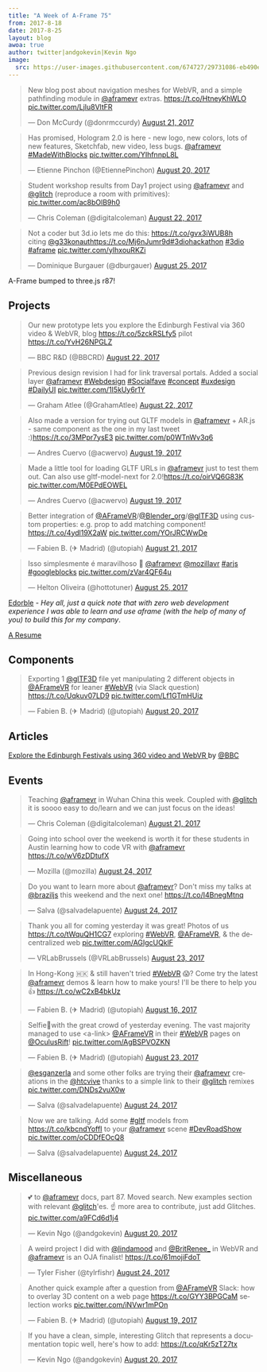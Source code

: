```yaml
---
title: "A Week of A-Frame 75"
from: 2017-8-18
date: 2017-8-25
layout: blog
awoa: true
author: twitter|andgokevin|Kevin Ngo
image:
  src: https://user-images.githubusercontent.com/674727/29731086-eb490ee4-8997-11e7-811a-8ee403282e54.jpg
---
```


<script async src="//platform.twitter.com/widgets.js" charset="utf-8"></script>

<div class="tweets tweets-feature">
<blockquote class="twitter-tweet"><p lang="en" dir="ltr">New blog post about navigation meshes for WebVR, and a simple pathfinding module in <a href="https://twitter.com/aframevr">@aframevr</a> extras. <a href="https://t.co/HtneyKhWLO">https://t.co/HtneyKhWLO</a> <a href="https://t.co/Ljlu8VltFR">pic.twitter.com/Ljlu8VltFR</a></p>&mdash; Don McCurdy (@donrmccurdy) <a href="https://twitter.com/donrmccurdy/status/899487743306158080">August 21, 2017</a></blockquote>

<blockquote class="twitter-tweet"><p lang="en" dir="ltr">Has promised, Hologram 2.0 is here - new logo, new colors, lots of new features, Sketchfab, new video, less bugs. <a href="https://twitter.com/aframevr">@aframevr</a> <a href="https://twitter.com/hashtag/MadeWithBlocks?src=hash">#MadeWithBlocks</a> <a href="https://t.co/YIhfnnpL8L">pic.twitter.com/YIhfnnpL8L</a></p>&mdash; Etienne Pinchon (@EtiennePinchon) <a href="https://twitter.com/EtiennePinchon/status/899375372399259648">August 20, 2017</a></blockquote>

<blockquote class="twitter-tweet"><p lang="en" dir="ltr">Student workshop results from Day1 project using <a href="https://twitter.com/aframevr">@aframevr</a> and <a href="https://twitter.com/glitch">@glitch</a> (reproduce a room with primitives): <a href="https://t.co/ac8bOlB9h0">pic.twitter.com/ac8bOlB9h0</a></p>&mdash; Chris Coleman (@digitalcoleman) <a href="https://twitter.com/digitalcoleman/status/899926152277446656">August 22, 2017</a></blockquote>

<blockquote class="twitter-tweet"><p lang="en" dir="ltr">Not a coder but 3d.io lets me do this: <a href="https://t.co/gvx3iWUB8h">https://t.co/gvx3iWUB8h</a><br>citing <a href="https://twitter.com/g33konaut">@g33konaut</a><a href="https://t.co/Mj6nJumr9d">https://t.co/Mj6nJumr9d</a><a href="https://twitter.com/hashtag/3diohackathon?src=hash">#3diohackathon</a> <a href="https://twitter.com/hashtag/3dio?src=hash">#3dio</a> <a href="https://twitter.com/hashtag/aframe?src=hash">#aframe</a> <a href="https://t.co/yIhxouRKZi">pic.twitter.com/yIhxouRKZi</a></p>&mdash; Dominique Burgauer (@dburgauer) <a href="https://twitter.com/dburgauer/status/901037059292450817">August 25, 2017</a></blockquote>

</div>

<!-- more -->

A-Frame bumped to three.js r87!

## Projects

<div class="tweets">
<blockquote class="twitter-tweet"><p lang="en" dir="ltr">Our new prototype lets you explore the Edinburgh Festival via 360 video &amp; WebVR, blog <a href="https://t.co/5zckRSLfy5">https://t.co/5zckRSLfy5</a> pilot <a href="https://t.co/YvH26NPGLZ">https://t.co/YvH26NPGLZ</a></p>&mdash; BBC R&amp;D (@BBCRD) <a href="https://twitter.com/BBCRD/status/899972894570229761">August 22, 2017</a></blockquote>

<blockquote class="twitter-tweet"><p lang="en" dir="ltr">Previous design revision I had for link traversal portals. Added a social layer <a href="https://twitter.com/aframevr">@aframevr</a> <a href="https://twitter.com/hashtag/Webdesign?src=hash">#Webdesign</a> <a href="https://twitter.com/hashtag/Socialfave?src=hash">#Socialfave</a> <a href="https://twitter.com/hashtag/concept?src=hash">#concept</a> <a href="https://twitter.com/hashtag/uxdesign?src=hash">#uxdesign</a> <a href="https://twitter.com/hashtag/DailyUI?src=hash">#DailyUI</a> <a href="https://t.co/1I5kUy6r1Y">pic.twitter.com/1I5kUy6r1Y</a></p>&mdash; Graham Atlee (@GrahamAtlee) <a href="https://twitter.com/GrahamAtlee/status/899812347136626689">August 22, 2017</a></blockquote>

<blockquote class="twitter-tweet"><p lang="en" dir="ltr">Also made a version for trying out GLTF models in <a href="https://twitter.com/aframevr">@aframevr</a> + AR.js - same component as the one in my last tweet :)<a href="https://t.co/3MPpr7ysE3">https://t.co/3MPpr7ysE3</a> <a href="https://t.co/p0WTnWv3q6">pic.twitter.com/p0WTnWv3q6</a></p>&mdash; Andres Cuervo (@acwervo) <a href="https://twitter.com/acwervo/status/898998025346887681">August 19, 2017</a></blockquote>

<blockquote class="twitter-tweet"><p lang="en" dir="ltr">Made a little tool for loading GLTF URLs in <a href="https://twitter.com/aframevr">@aframevr</a> just to test them out. Can also use gltf-model-next for 2.0!<a href="https://t.co/oirVQ6G83K">https://t.co/oirVQ6G83K</a> <a href="https://t.co/M0EPdEOWEL">pic.twitter.com/M0EPdEOWEL</a></p>&mdash; Andres Cuervo (@acwervo) <a href="https://twitter.com/acwervo/status/898997775299362816">August 19, 2017</a></blockquote>

<blockquote class="twitter-tweet"><p lang="en" dir="ltr">Better integration of <a href="https://twitter.com/aframevr">@AFrameVR</a>/<a href="https://twitter.com/blender_org">@Blender_org</a>/<a href="https://twitter.com/glTF3D">@glTF3D</a> using custom properties: e.g. prop to add matching component! <a href="https://t.co/4ydl19X2aW">https://t.co/4ydl19X2aW</a> <a href="https://t.co/YOrJRCWwDe">pic.twitter.com/YOrJRCWwDe</a></p>&mdash; Fabien B. (✈ Madrid) (@utopiah) <a href="https://twitter.com/utopiah/status/899556139091853312">August 21, 2017</a></blockquote>

<blockquote class="twitter-tweet"><p lang="pt" dir="ltr">Isso simplesmente é maravilhoso 🙂 <a href="https://twitter.com/aframevr">@aframevr</a> <a href="https://twitter.com/mozillavr">@mozillavr</a> <a href="https://twitter.com/hashtag/arjs?src=hash">#arjs</a> <a href="https://twitter.com/hashtag/googleblocks?src=hash">#googleblocks</a> <a href="https://t.co/zVar4QF64u">pic.twitter.com/zVar4QF64u</a></p>&mdash; Helton Oliveira (@hottotuner) <a href="https://twitter.com/hottotuner/status/901162677141213184">August 25, 2017</a></blockquote>

</div>

[Edorble](https://www.edorble.com/webvr) - *Hey all, just a quick note that with zero web development experience I was able to learn and use aframe (with the help of many of you) to build this for my company*.

[A Resume](https://alwell-kevin.github.io/)

## Components

<div class="tweets">
<blockquote class="twitter-tweet"><p lang="en" dir="ltr">Exporting 1 <a href="https://twitter.com/glTF3D">@glTF3D</a> file yet manipulating 2 different objects in <a href="https://twitter.com/aframevr">@AFrameVR</a> for leaner <a href="https://twitter.com/hashtag/WebVR?src=hash">#WebVR</a> (via Slack question) <a href="https://t.co/Uqkuv07LD9">https://t.co/Uqkuv07LD9</a> <a href="https://t.co/Lf1GTmHUiz">pic.twitter.com/Lf1GTmHUiz</a></p>&mdash; Fabien B. (✈ Madrid) (@utopiah) <a href="https://twitter.com/utopiah/status/899145847350456320">August 20, 2017</a></blockquote>

</div>

## Articles

[Explore the Edinburgh Festivals using 360 video and WebVR
](http://www.bbc.co.uk/rd/blog/2017-08-explore-the-edinburgh-festivals-using-360-video-and-webvr) by [@BBC](https://twitter.com/@BBC)

## Events

<div class="tweets">
<blockquote class="twitter-tweet"><p lang="en" dir="ltr">Teaching <a href="https://twitter.com/aframevr">@aframevr</a> in Wuhan China this week. Coupled with <a href="https://twitter.com/glitch">@glitch</a> it is soooo easy to do/learn and we can just focus on the ideas!</p>&mdash; Chris Coleman (@digitalcoleman) <a href="https://twitter.com/digitalcoleman/status/899605807972712448">August 21, 2017</a></blockquote>

<blockquote class="twitter-tweet"><p lang="en" dir="ltr">Going into school over the weekend is worth it for these students in Austin learning how to code VR with <a href="https://twitter.com/aframevr">@aframevr</a> <a href="https://t.co/wV6zDDtufX">https://t.co/wV6zDDtufX</a></p>&mdash; Mozilla (@mozilla) <a href="https://twitter.com/mozilla/status/900764927467638784">August 24, 2017</a></blockquote>

<blockquote class="twitter-tweet"><p lang="en" dir="ltr">Do you want to learn more about <a href="https://twitter.com/aframevr">@aframevr</a>? Don&#39;t miss my talks at <a href="https://twitter.com/braziljs">@braziljs</a> this weekend and the next one! <a href="https://t.co/I4BnegMtnq">https://t.co/I4BnegMtnq</a></p>&mdash; Salva (@salvadelapuente) <a href="https://twitter.com/salvadelapuente/status/900775990452006912">August 24, 2017</a></blockquote>

<blockquote class="twitter-tweet"><p lang="en" dir="ltr">Thank you all for coming yesterday it was great! Photos of us <a href="https://t.co/tWquQH1CG7">https://t.co/tWquQH1CG7</a> exploring <a href="https://twitter.com/hashtag/WebVR?src=hash">#WebVR</a>, <a href="https://twitter.com/aframevr">@AFrameVR</a>, &amp; the decentralized web <a href="https://t.co/AGIgcUQklF">pic.twitter.com/AGIgcUQklF</a></p>&mdash; VRLabBrussels (@VRLabBrussels) <a href="https://twitter.com/VRLabBrussels/status/900229650462511104">August 23, 2017</a></blockquote>

<blockquote class="twitter-tweet"><p lang="en" dir="ltr">In Hong-Kong 🇭🇰 &amp; still haven&#39;t tried <a href="https://twitter.com/hashtag/WebVR?src=hash">#WebVR</a> 😱? Come try the latest <a href="https://twitter.com/aframevr">@aframevr</a> demos &amp; learn how to make yours! I&#39;ll be there to help you👍 <a href="https://t.co/wC2xB4bkUz">https://t.co/wC2xB4bkUz</a></p>&mdash; Fabien B. (✈ Madrid) (@utopiah) <a href="https://twitter.com/utopiah/status/897707920787480579">August 16, 2017</a></blockquote>

<blockquote class="twitter-tweet"><p lang="en" dir="ltr">Selfie🤳with the great crowd of yesterday evening. The vast majority managed to use &lt;a-link&gt; <a href="https://twitter.com/aframevr">@AFrameVR</a> in their <a href="https://twitter.com/hashtag/WebVR?src=hash">#WebVR</a> pages on <a href="https://twitter.com/OculusRift">@OculusRift</a>! <a href="https://t.co/AgBSPVOZKN">pic.twitter.com/AgBSPVOZKN</a></p>&mdash; Fabien B. (✈ Madrid) (@utopiah) <a href="https://twitter.com/utopiah/status/900241674592563200">August 23, 2017</a></blockquote>

<blockquote class="twitter-tweet"><p lang="en" dir="ltr"><a href="https://twitter.com/esganzerla">@esganzerla</a> and some other folks are trying their <a href="https://twitter.com/aframevr">@aframevr</a> creations in the <a href="https://twitter.com/htcvive">@htcvive</a> thanks to a simple link to their <a href="https://twitter.com/glitch">@glitch</a> remixes <a href="https://t.co/DNDs2vuX0w">pic.twitter.com/DNDs2vuX0w</a></p>&mdash; Salva (@salvadelapuente) <a href="https://twitter.com/salvadelapuente/status/900859732440862720">August 24, 2017</a></blockquote>

<blockquote class="twitter-tweet"><p lang="en" dir="ltr">Now we are talking. Add some <a href="https://twitter.com/hashtag/gltf?src=hash">#gltf</a> models from <a href="https://t.co/kbcndYoffI">https://t.co/kbcndYoffI</a> to your <a href="https://twitter.com/aframevr">@aframevr</a> scene <a href="https://twitter.com/hashtag/DevRoadShow?src=hash">#DevRoadShow</a> <a href="https://t.co/oCDDfEOcQ8">pic.twitter.com/oCDDfEOcQ8</a></p>&mdash; Salva (@salvadelapuente) <a href="https://twitter.com/salvadelapuente/status/900850147755732993">August 24, 2017</a></blockquote>

</div>

## Miscellaneous

<div class="tweets">
<blockquote class="twitter-tweet"><p lang="en" dir="ltr">💕 to <a href="https://twitter.com/aframevr">@aframevr</a> docs, part 87. Moved search. New examples section with relevant <a href="https://twitter.com/glitch">@glitch</a>&#39;es. ☝️ more area to contribute, just add Glitches. <a href="https://t.co/a9FCd6d1j4">pic.twitter.com/a9FCd6d1j4</a></p>&mdash; Kevin Ngo (@andgokevin) <a href="https://twitter.com/andgokevin/status/899145473696641024">August 20, 2017</a></blockquote>

<blockquote class="twitter-tweet"><p lang="en" dir="ltr">A weird project I did with <a href="https://twitter.com/lindamood">@lindamood</a> and <a href="https://twitter.com/BritRenee_">@BritRenee_</a> in WebVR and <a href="https://twitter.com/aframevr">@aframevr</a> is an OJA finalist! <a href="https://t.co/61mojiFdoT">https://t.co/61mojiFdoT</a></p>&mdash; Tyler Fisher (@tylrfishr) <a href="https://twitter.com/tylrfishr/status/900744687157477376">August 24, 2017</a></blockquote>

<blockquote class="twitter-tweet"><p lang="en" dir="ltr">Another quick example after a question from <a href="https://twitter.com/aframevr">@AFrameVR</a> Slack: how to overlay 3D content on a web page <a href="https://t.co/GYY3BPGCaM">https://t.co/GYY3BPGCaM</a> selection works <a href="https://t.co/iNVwr1mPOn">pic.twitter.com/iNVwr1mPOn</a></p>&mdash; Fabien B. (✈ Madrid) (@utopiah) <a href="https://twitter.com/utopiah/status/898963861575016448">August 19, 2017</a></blockquote>

<blockquote class="twitter-tweet"><p lang="en" dir="ltr">If you have a clean, simple, interesting Glitch that represents a documentation topic well, here&#39;s how to add:  <a href="https://t.co/qKr5zT27tx">https://t.co/qKr5zT27tx</a></p>&mdash; Kevin Ngo (@andgokevin) <a href="https://twitter.com/andgokevin/status/899146951010209793">August 20, 2017</a></blockquote>

</div>
